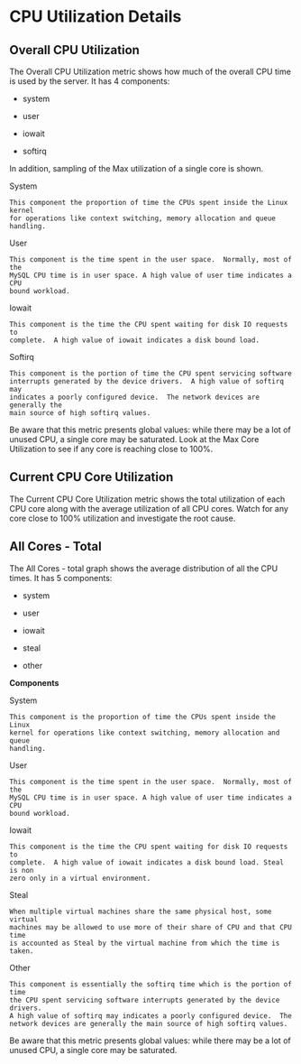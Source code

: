 # CPU Utilization Details

## Overall CPU Utilization

The Overall CPU Utilization metric shows how much of the overall CPU
time is used by the server. It has 4 components:


* system


* user


* iowait


* softirq

In addition, sampling of the Max utilization of a single
core is shown.

System

    This component the proportion of time the CPUs spent inside the Linux kernel
    for operations like context switching, memory allocation and queue handling.

User

    This component is the time spent in the user space.  Normally, most of the
    MySQL CPU time is in user space. A high value of user time indicates a CPU
    bound workload.

Iowait

    This component is the time the CPU spent waiting for disk IO requests to
    complete.  A high value of iowait indicates a disk bound load.

Softirq

    This component is the portion of time the CPU spent servicing software
    interrupts generated by the device drivers.  A high value of softirq may
    indicates a poorly configured device.  The network devices are generally the
    main source of high softirq values.

Be aware that this metric presents global values: while there may be a
lot of unused CPU, a single core may be saturated.  Look at the Max
Core Utilization to see if any core is reaching close to 100%.

## Current CPU Core Utilization

The Current CPU Core Utilization metric shows the total utilization of each CPU
core along with the average utilization of all CPU cores.  Watch for any core
close to 100% utilization and investigate the root cause.

## All Cores - Total

The All Cores - total graph shows the average distribution of all the CPU times.
It has 5 components:


* system


* user


* iowait


* steal


* other

**Components**

System

    This component is the proportion of time the CPUs spent inside the Linux
    kernel for operations like context switching, memory allocation and queue
    handling.

User

    This component is the time spent in the user space.  Normally, most of the
    MySQL CPU time is in user space. A high value of user time indicates a CPU
    bound workload.

Iowait

    This component is the time the CPU spent waiting for disk IO requests to
    complete.  A high value of iowait indicates a disk bound load. Steal is non
    zero only in a virtual environment.

Steal

    When multiple virtual machines share the same physical host, some virtual
    machines may be allowed to use more of their share of CPU and that CPU time
    is accounted as Steal by the virtual machine from which the time is taken.

Other

    This component is essentially the softirq time which is the portion of time
    the CPU spent servicing software interrupts generated by the device drivers.
    A high value of softirq may indicates a poorly configured device.  The
    network devices are generally the main source of high softirq values.

Be aware that this metric presents global values: while there may be a lot of
unused CPU, a single core may be saturated.
